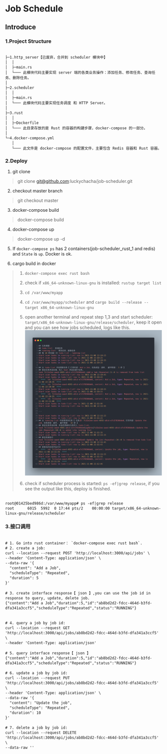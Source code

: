 # Job Schedule

## Introduce

### 1.Project Structure

```shell

├─1.http_server【已废弃，合并到 scheduler 模块中】
│  │
│  ├─main.rs
│  └─── 此模块代码主要实现 server 端的各类业务操作：添加任务、修改任务、查询任务、删除任务。      
│        
├─2.scheduler
│  │  
│  ├─main.rs
│  └─── 此模块代码主要实现任务调度 和 HTTP Server。 
│
├─3.rust
│  │  
│  ├─Dockerfile
│  └─── 此目录存放的是 Rust 的容器的构建步骤，docker-compose 的一部分。        
│         
└─4.docker-compose.yml
   │     
   └─── 此文件是 docker-compose 的配置文件，主要包含 Redis 容器和 Rust 容器。
```

### 2.Deploy

1. git clone

> git clone git@github.com:luckychacha/job-scheduler.git

2. checkout master branch

> git checkout master

3. docker-compose build

> docker-compose build

4. docker-compose up

> docker-compose up -d

5. If `docker-compose ps` has 2 containers(job-scheduler_rust_1 and redis) and `State` is `up`. Docker is ok.

6. cargo build in docker

> 1. `docker-compose exec rust bash`
> 
> 2. check if `x86_64-unknown-linux-gnu` is installed: `rustup target list` 
> 
> 3. `cd /var/www/myapp`
> 
> 4. `cd /var/www/myapp/scheduler` and `cargo build --release --target x86_64-unknown-linux-gnu`
> 
> 5. open another terminal and repeat step 1,3 and start scheduler: `target/x86_64-unknown-linux-gnu/release/scheduler`, keep it open and you can see how jobs scheduled, logs like this. ![scheduler-running-log-describe](./scheduler-running-log-describe.png)
> 
> 6. check if scheduler process is started: `ps -ef|grep release`, if you see the output like this, deploy is finished.
>

``` shell

root@01425bed986d:/var/www/myapp# ps -ef|grep release
root      6015  5992  0 17:44 pts/2    00:00:00 target/x86_64-unknown-linux-gnu/release/scheduler

```


### 3.接口调用

```shell

# 1. Go into rust container： `docker-compose exec rust bash`.
# 2. create a job:
curl --location --request POST 'http://localhost:3000/api/jobs' \
--header 'Content-Type: application/json' \
--data-raw '{
  "content": "Add a Job",
  "scheduleType": "Repeated",
  "duration": 5
}'

# 3. create interface response【 json 】,you can use the job id in response to query, update, delete job.
{"content":"Add a Job","duration":5,"id":"ab8bd2d2-fdcc-464d-b3fd-dfa341a3ccf5","scheduleType":"Repeated","status":"RUNNING"}


# 4. query a job by job id:
curl --location --request GET 'http://localhost:3000/api/jobs/ab8bd2d2-fdcc-464d-b3fd-dfa341a3ccf5' \
--header 'Content-Type: application/json'

# 5. query interface response【 json 】
{"content":"Add a Job","duration":5,"id":"ab8bd2d2-fdcc-464d-b3fd-dfa341a3ccf5","scheduleType":"Repeated","status":"RUNNING"}

# 6. update a job by job id:
curl --location --request PUT 'http://localhost:3000/api/jobs/ab8bd2d2-fdcc-464d-b3fd-dfa341a3ccf5' \
--header 'Content-Type: application/json' \
--data-raw '{
  "content": "Update the job",
  "scheduleType": "Repeated",
  "duration": 10
}'

# 7. delete a job by job id:
curl --location --request DELETE 'http://localhost:3000/api/jobs/ab8bd2d2-fdcc-464d-b3fd-dfa341a3ccf5' \
--data-raw ''

```
